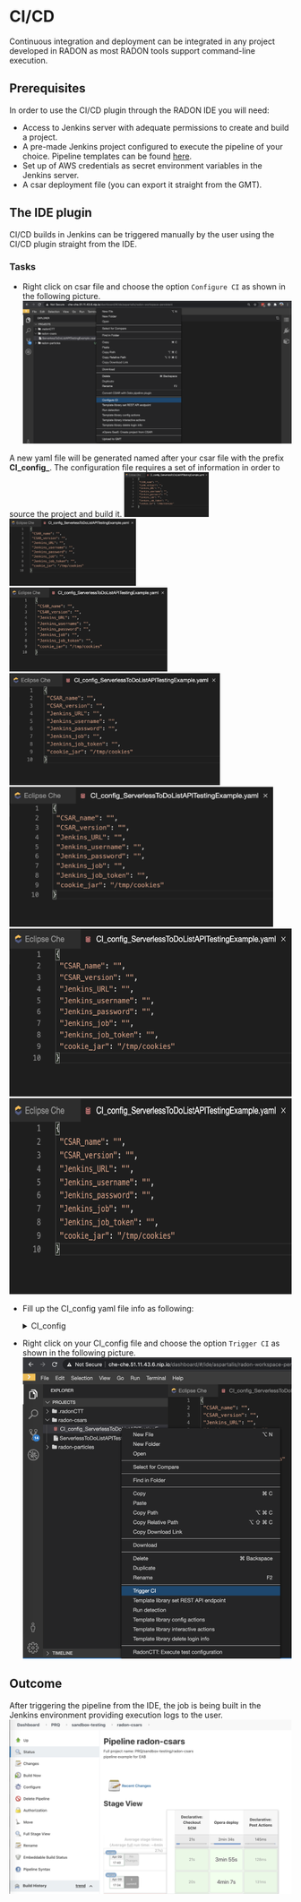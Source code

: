 # CI/CD
Continuous integration and deployment can be integrated in any project developed in RADON as most RADON tools support command-line execution.

##  Prerequisites
In order to use the CI/CD plugin through the RADON IDE you will need:
- Access to Jenkins server with adequate permissions to create and build a project.
- A pre-made Jenkins project configured to execute the pipeline of your choice. Pipeline templates can be found [here](https://github.com/radon-h2020/radon-cicd-templates).
-   Set up of AWS credentials as secret environment variables in the Jenkins server.
- A csar deployment file (you can export it straight from the GMT).
 
## The IDE plugin
CI/CD builds in Jenkins can be triggered manually by the user using the CI/CD plugin straight from the IDE. 
### Tasks
- Right click on csar file and choose the option `Configure CI` as shown in the following picture.
![](img/CICD-configureCI.png)

A new yaml file will be generated named after your csar file with the prefix **CI_config_**. The configuration file requires a set of information in order to source the project and build it.
<img src="img/CICD-configuration_file.png" height="80">
<img src="img/CICD-configuration_file.png" height="120">
<img src="img/CICD-configuration_file.png" height="150">
<img src="img/CICD-configuration_file.png" height="200">
<img src="img/CICD-configuration_file.png" height="250">
<img src="img/CICD-configuration_file.png" height="300">
<img src="img/CICD-configuration_file.png" height="350">

- Fill up the CI_config yaml file info as following:
	<details>
      <summary>CI_config</summary>

    ```
    {
    "CSAR_name": "YOUR_CSAR_NAME",
    "CSAR_version": "YOUR_CSAR_VERSION",
    "Jenkins_URL": "YOUR_JENKINS_URL",
    "Jenkins_username": "YOUR_JENKINS_USERNAME",
    "Jenkins_password": "YOUR_JENKINS_PASSWORD",
    "Jenkins_job": "YOUR_JENKINS_JOB_NAME",
    "Jenkins_job_token": "YOUR_JENKINS_JOB_TOKEN",
    "cookie_jar": "/tmp/cookies"
    }
    ```
 - Right click on your CI_config file and choose the option `Trigger CI` as shown in the following picture.
 ![](img/CICD-triggerCI.png)

## Outcome
After triggering the pipeline from the IDE, the job is being built in the Jenkins environment providing execution logs to the user.
![](img/CICD-builds.png)

